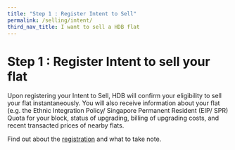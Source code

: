 ```yaml
---
title: "Step 1 : Register Intent to Sell"
permalink: /selling/intent/
third_nav_title: I want to sell a HDB flat
---
```


# Step 1 : Register Intent to sell your flat

Upon registering your Intent to Sell, HDB will confirm your eligibility to sell your flat instantaneously. You will also receive information about your flat (e.g. the Ethnic Integration Policy/ Singapore Permanent Resident (EIP/ SPR) Quota for your block, status of upgrading, billing of upgrading costs, and recent transacted prices of nearby flats.

Find out about the [registration](https://www.hdb.gov.sg/cs/infoweb/residential/selling-a-flat/procedures/register-intent-to-sell) and what to take note.

